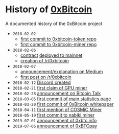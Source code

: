 # History of [0xBitcoin](https://0xbitcoin.org/)
A documented history of the 0xBitcoin project

- `2018-02-02`
  - [first commit to 0xbitcoin-token repo](https://github.com/0xbitcoin/0xbitcoin-token/commit/c9d318758bf9cd4af40f326150a7acf21bda9597)
  - [first commit to 0xbitcoin-miner repo](https://github.com/0xbitcoin/0xbitcoin-miner/commit/b2c4bab0d9a215614c5064ac9a264641e9cdda7f)
- `2018-02-06`
  - [contract](https://etherscan.io/address/0xb6ed7644c69416d67b522e20bc294a9a9b405b31#code) [deployed to mainnet](https://etherscan.io/tx/0x5cdcd05f9d6e53e4be3c48095d95caa9d71f0c28f2bd5fe0ab4deeb20b75c026)
  - [creation of /r/0xbitcoin](https://www.reddit.com/r/0xbitcoin/)
- `2018-02-07`
  - [announcement/explanation on Medium](https://medium.com/@admazzola/the-case-for-the-mineable-erc20-token-78cbb4c34331)
  - [first post on /r/0xbitcoin](https://www.reddit.com/r/0xbitcoin/comments/7vq8sn/the_case_for_the_mineable_erc20_token/)
- `2018-02-12` [Discord created](https://discord.com/channels/412477591778492427/412477591778492429/412478458976010240)
- `2018-02-21` [first claim of GPU miner](https://discord.com/channels/412477591778492427/412477591778492429/415910679523098645)
- `2018-02-28` [announcement on Bitcoin Talk](https://bitcointalk.org/index.php?topic=3039182.0)
- `2018-03-05` [first commit of main statistics page](https://github.com/0x1d00ffff/0xBTC-Stats/commit/0289cdab868330961c697de3dc57d7dd08727a80)
- `2018-03-20` [first commit of 0xBitcoin whitepaper](https://github.com/0xbitcoin/white-paper/commit/b7c04911108b296cfd3eede715722d504697b77b)
- `2018-04-11` [first mention of COSMiC Miner](https://discord.com/channels/412477591778492427/412477591778492429/433506888454504449)
- `2018-05-19` [first commit to nabiki miner](https://github.com/azlehria/nabiki/commit/91e2c3a06ecc8f1de770c76df8469114d3a0e85f)
- `2019-07-01` [announcement of 0xbtc.info](https://discord.com/channels/412477591778492427/412477591778492429/594936115606323230)
- `2019-07-06` [announcement of 0xBTCpay](https://discord.com/channels/412477591778492427/414664710210846722/596821468545941504)
